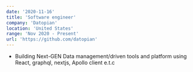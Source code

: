 ```yaml
---
date: '2020-11-16'
title: 'Software engineer'
company: 'Datopian'
location: 'United States'
range: 'Nov 2020 - Present'
url: 'https://github.com/datopian'
---
```


- Building Next-GEN Data management/driven tools and platform using React, graphql, nextjs, Apollo client e.t.c
